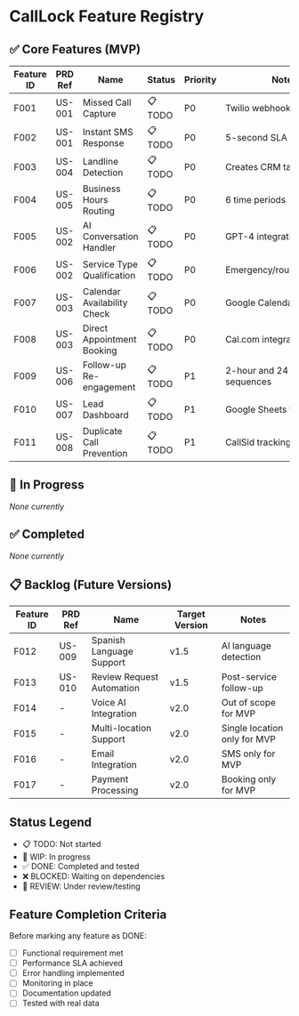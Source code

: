 # CallLock Feature Registry

## ✅ Core Features (MVP)

| Feature ID | PRD Ref | Name | Status | Priority | Notes |
|------------|---------|------|--------|----------|-------|
| F001 | US-001 | Missed Call Capture | 📋 TODO | P0 | Twilio webhook setup |
| F002 | US-001 | Instant SMS Response | 📋 TODO | P0 | 5-second SLA required |
| F003 | US-004 | Landline Detection | 📋 TODO | P0 | Creates CRM task |
| F004 | US-005 | Business Hours Routing | 📋 TODO | P0 | 6 time periods |
| F005 | US-002 | AI Conversation Handler | 📋 TODO | P0 | GPT-4 integration |
| F006 | US-002 | Service Type Qualification | 📋 TODO | P0 | Emergency/routine/estimate |
| F007 | US-003 | Calendar Availability Check | 📋 TODO | P0 | Google Calendar integration |
| F008 | US-003 | Direct Appointment Booking | 📋 TODO | P0 | Cal.com integration |
| F009 | US-006 | Follow-up Re-engagement | 📋 TODO | P1 | 2-hour and 24-hour sequences |
| F010 | US-007 | Lead Dashboard | 📋 TODO | P1 | Google Sheets tracking |
| F011 | US-008 | Duplicate Call Prevention | 📋 TODO | P1 | CallSid tracking |

## 🚧 In Progress
*None currently*

## ✅ Completed
*None currently*

## 📋 Backlog (Future Versions)

| Feature ID | PRD Ref | Name | Target Version | Notes |
|------------|---------|------|----------------|-------|
| F012 | US-009 | Spanish Language Support | v1.5 | AI language detection |
| F013 | US-010 | Review Request Automation | v1.5 | Post-service follow-up |
| F014 | - | Voice AI Integration | v2.0 | Out of scope for MVP |
| F015 | - | Multi-location Support | v2.0 | Single location only for MVP |
| F016 | - | Email Integration | v2.0 | SMS only for MVP |
| F017 | - | Payment Processing | v2.0 | Booking only for MVP |

## Status Legend
- 📋 TODO: Not started
- 🚧 WIP: In progress
- ✅ DONE: Completed and tested
- ❌ BLOCKED: Waiting on dependencies
- 🔄 REVIEW: Under review/testing

## Feature Completion Criteria
Before marking any feature as DONE:
- [ ] Functional requirement met
- [ ] Performance SLA achieved
- [ ] Error handling implemented
- [ ] Monitoring in place
- [ ] Documentation updated
- [ ] Tested with real data
